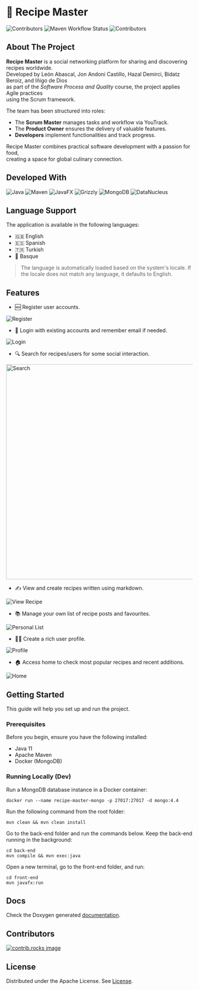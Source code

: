 # 🍲 Recipe Master
![Contributors](https://img.shields.io/github/contributors/Andowna9/Recipe-Master?style=for-the-badge)
![Maven Workflow Status](https://img.shields.io/github/actions/workflow/status/Andowna9/Recipe-Master/maven.yml?branch=main&style=for-the-badge)
![Contributors](https://img.shields.io/github/issues/Andowna9/Recipe-Master?style=for-the-badge)

## About The Project
**Recipe Master** is a social networking platform for sharing and discovering recipes worldwide.  
Developed by León Abascal, Jon Andoni Castillo, Hazal Demirci, Bidatz Beroiz, and Iñigo de Dios  
as part of the *Software Process and Quality* course, the project applies Agile practices  
using the Scrum framework.

The team has been structured into roles:
- The **Scrum Master** manages tasks and workflow via YouTrack.
- The **Product Owner** ensures the delivery of valuable features.
- **Developers** implement functionalities and track progress.

Recipe Master combines practical software development with a passion for food,  
creating a space for global culinary connection.
## Developed With
![Java](https://img.shields.io/badge/Java-orange?logo=OpenJDK)
![Maven](https://img.shields.io/badge/Build%20Tool-Maven-yellow?logo=apachemaven&logoColor=white)
![JavaFX](https://img.shields.io/badge/UI-JavaFX-blue?logo=java)
![Grizzly](https://img.shields.io/badge/Backend-Jersey%20Grizzly-white)
![MongoDB](https://img.shields.io/badge/Database-MongoDB-47A248?logo=mongodb&logoColor=white)
![DataNucleus](https://img.shields.io/badge/ORM-DataNucleus-pink)

## Language Support
The application is available in the following languages:

- 🇬🇧 English
- 🇪🇸 Spanish
- 🇹🇷 Turkish
- 🏴 Basque

> The language is automatically loaded based on the system's locale. If the locale does not match any language, it defaults to English.


## Features

- 🆕 Register user accounts.

![Register](img/register.PNG)

- 🔐 Login with existing accounts and remember email if needed.

![Login](img/login.PNG)

- 🔍 Search for recipes/users for some social interaction.

<img src="img/search.PNG" width="580px" alt="Search" />


- ✍️ View and create recipes written using markdown.

![View Recipe](img/view_recipe.PNG)

- 📚 Manage your own list of recipe posts and favourites.

![Personal List](img/personal_list.PNG)

- 🧑‍🍳 Create a rich user profile.

![Profile](img/profile.PNG)

- 🏠 Access home to check most popular recipes and recent additions.

![Home](img/home.PNG)



## Getting Started
This guide will help you set up and run the project.

### Prerequisites
Before you begin, ensure you have the following installed:
 - Java 11
 - Apache Maven
 - Docker (MongoDB)

### Running Locally (Dev)

Run a MongoDB database instance in a Docker container:
```shell
docker run --name recipe-master-mongo -p 27017:27017 -d mongo:4.4
```
Run the following command from the root folder:
```shell
mvn clean && mvn clean install
```

Go to the back-end folder and run the commands below. Keep the back-end running in the background:
```shell
cd back-end
mvn compile && mvn exec:java
```
Open a new terminal, go to the front-end folder, and run:

```shell
cd front-end
mvn javafx:run
```

## Docs
Check the Doxygen generated [documentation](https://andowna9.github.io/Recipe-Master/).

## Contributors
<a href="https://github.com/Andowna9/Recipe-Master/graphs/contributors">
  <img src="https://contrib.rocks/image?repo=Andowna9/Recipe-Master" alt="contrib.rocks image" />
</a>

## License
Distributed under the Apache License. See [License](LICENSE).

